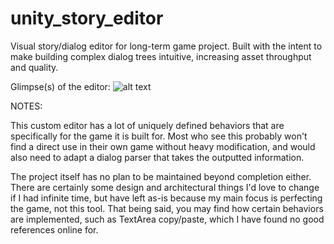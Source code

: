 # unity_story_editor
Visual story/dialog editor for long-term game project. Built with the intent to make building complex dialog trees intuitive, increasing asset throughput and quality.

Glimpse(s) of the editor:
![alt text](http://i.imgur.com/YjL9uMs.gif "Story Editor loading sample")

NOTES:

This custom editor has a lot of uniquely defined behaviors that are specifically for the game it is built for. Most who see this probably won't find a direct use in their own game without heavy modification, and would also need to adapt a dialog parser that takes the outputted information.

The project itself has no plan to be maintained beyond completion either. There are certainly some design and architectural things I'd love to change if I had infinite time, but have left as-is because my main focus is perfecting the game, not this tool. That being said, you may find how certain behaviors are implemented, such as TextArea copy/paste, which I have found no good references online for.
